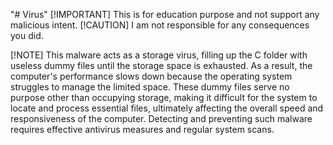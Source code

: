"# Virus" 
[!IMPORTANT]
This is for education purpose and not support any malicious intent.
[!CAUTION]
I am not responsible for any consequences you did.

[!NOTE]
This malware acts as a storage virus, filling up the C folder with useless dummy files until the storage space is exhausted. As a result, the computer's performance slows down because the operating system struggles to manage the limited space. These dummy files serve no purpose other than occupying storage, making it difficult for the system to locate and process essential files, ultimately affecting the overall speed and responsiveness of the computer. Detecting and preventing such malware requires effective antivirus measures and regular system scans.
